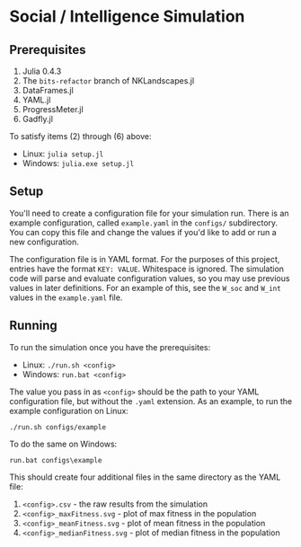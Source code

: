 # Social / Intelligence Simulation

## Prerequisites

  1. Julia 0.4.3
  2. The `bits-refactor` branch of NKLandscapes.jl
  3. DataFrames.jl
  4. YAML.jl
  5. ProgressMeter.jl
  6. Gadfly.jl

To satisfy items (2) through (6) above:

  * Linux: `julia setup.jl`
  * Windows: `julia.exe setup.jl`

## Setup

You'll need to create a configuration file for your simulation run. There is an
example configuration, called `example.yaml` in the `configs/` subdirectory.
You can copy this file and change the values if you'd like to add or run a new
configuration.

The configuration file is in YAML format. For the purposes of this project,
entries have the format `KEY: VALUE`. Whitespace is ignored. The simulation
code will parse and evaluate configuration values, so you may use previous
values in later definitions. For an example of this, see the `W_soc` and
`W_int` values in the `example.yaml` file.

## Running

To run the simulation once you have the prerequisites:

  * Linux: `./run.sh <config>`
  * Windows: `run.bat <config>`

The value you pass in as `<config>` should be the path to your YAML
configuration file, but without the `.yaml` extension. As an example, to run
the example configuration on Linux:

```
./run.sh configs/example
```

To do the same on Windows:

```
run.bat configs\example
```

This should create four additional files in the same directory as the YAML
file:

  1. `<config>.csv` - the raw results from the simulation
  2. `<config>_maxFitness.svg` - plot of max fitness in the population
  3. `<config>_meanFitness.svg` - plot of mean fitness in the population
  4. `<config>_medianFitness.svg` - plot of median fitness in the population

